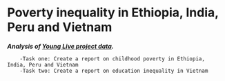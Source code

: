 # Poverty inequality in Ethiopia, India, Peru and Vietnam 
***Analysis of [Young Live project data](https://beta.ukdataservice.ac.uk/datacatalogue/series/series?id=2000060#!/access-data).***
```
    -Task one: Create a report on childhood poverty in Ethiopia, India, Peru and Vietnam
    -Task two: Create a report on education inequality in Vietnam
```
